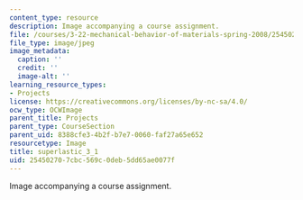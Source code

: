 ```yaml
---
content_type: resource
description: Image accompanying a course assignment.
file: /courses/3-22-mechanical-behavior-of-materials-spring-2008/254502707cbc569c0deb5dd65ae0077f_superlastic_3_1.jpg
file_type: image/jpeg
image_metadata:
  caption: ''
  credit: ''
  image-alt: ''
learning_resource_types:
- Projects
license: https://creativecommons.org/licenses/by-nc-sa/4.0/
ocw_type: OCWImage
parent_title: Projects
parent_type: CourseSection
parent_uid: 8388cfe3-4b2f-b7e7-0060-faf27a65e652
resourcetype: Image
title: superlastic_3_1
uid: 25450270-7cbc-569c-0deb-5dd65ae0077f
---
```

Image accompanying a course assignment.